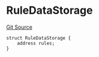 # RuleDataStorage
[Git Source](https://github.com/thrackle-io/tron/blob/2e0bd455865a1259ae742cba145517a82fc00f5d/src/economic/ruleProcessor/RuleProcessorDiamondLib.sol)


```solidity
struct RuleDataStorage {
    address rules;
}
```

